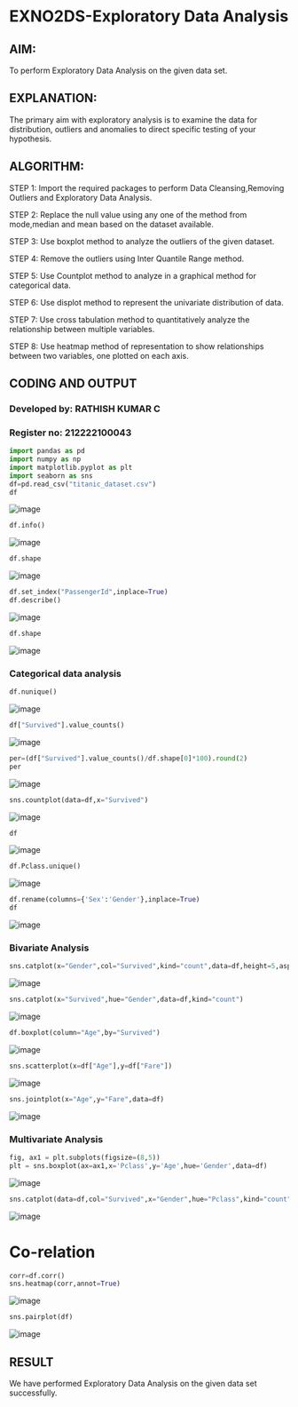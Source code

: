 # EXNO2DS-Exploratory Data Analysis
## AIM:
  To perform Exploratory Data Analysis on the given data set.
      
## EXPLANATION:
 The primary aim with exploratory analysis is to examine the data for distribution, outliers and anomalies to direct specific testing of your hypothesis.
  
## ALGORITHM:
STEP 1: Import the required packages to perform Data Cleansing,Removing Outliers and Exploratory Data Analysis.

STEP 2: Replace the null value using any one of the method from mode,median and mean based on the dataset available.

STEP 3: Use boxplot method to analyze the outliers of the given dataset.

STEP 4: Remove the outliers using Inter Quantile Range method.

STEP 5: Use Countplot method to analyze in a graphical method for categorical data.

STEP 6: Use displot method to represent the univariate distribution of data.

STEP 7: Use cross tabulation method to quantitatively analyze the relationship between multiple variables.

STEP 8: Use heatmap method of representation to show relationships between two variables, one plotted on each axis.

## CODING AND OUTPUT
### Developed by: RATHISH KUMAR C
### Register no: 212222100043
```py
import pandas as pd
import numpy as np
import matplotlib.pyplot as plt
import seaborn as sns  
df=pd.read_csv("titanic_dataset.csv")
df
```
![image](https://github.com/DINESH18032004/EXNO2DS/assets/119477784/1f4f577b-f5e3-4319-9da6-810bb3aace2b)


```py
df.info()
```
![image](https://github.com/DINESH18032004/EXNO2DS/assets/119477784/200a4ebc-f651-48eb-8264-041aebc88921)


```py
df.shape
```
![image](https://github.com/DINESH18032004/EXNO2DS/assets/119477784/69371368-3ced-4319-8f4e-fcbf78e1a7c7)


```py
df.set_index("PassengerId",inplace=True)
df.describe()
```
![image](https://github.com/DINESH18032004/EXNO2DS/assets/119477784/2896cfba-fb60-4c31-89a7-081436c6253b)


```py
df.shape
```
![image](https://github.com/DINESH18032004/EXNO2DS/assets/119477784/79f63e92-df32-4cd3-8058-27ca3bc42559)


### Categorical data analysis
```py
df.nunique()
```
![image](https://github.com/DINESH18032004/EXNO2DS/assets/119477784/55e3d278-e798-48f8-b6e4-df16fb0ae2a2)


```py
df["Survived"].value_counts()
```
![image](https://github.com/DINESH18032004/EXNO2DS/assets/119477784/6178a162-2d6c-420e-8acc-f099c97b6dd6)

```py
per=(df["Survived"].value_counts()/df.shape[0]*100).round(2)
per
```
![image](https://github.com/DINESH18032004/EXNO2DS/assets/119477784/c225e93f-3430-4035-b39c-d5b4db4ff75f)

```py
sns.countplot(data=df,x="Survived")
```
![image](https://github.com/DINESH18032004/EXNO2DS/assets/119477784/4ee40260-565e-4436-9a65-2b5e6a424248)

```py
df
```
![image](https://github.com/DINESH18032004/EXNO2DS/assets/119477784/bbfc2df8-164e-4ed8-b075-1623ec0f0670)

```py
df.Pclass.unique()
```
![image](https://github.com/DINESH18032004/EXNO2DS/assets/119477784/d81daba1-6e35-4370-b1bb-11f296d62aa4)


```py
df.rename(columns={'Sex':'Gender'},inplace=True)
df
```
![image](https://github.com/DINESH18032004/EXNO2DS/assets/119477784/2d0fdd66-0e6e-49f9-b640-33c248e3c7b6)


### Bivariate Analysis
```py
sns.catplot(x="Gender",col="Survived",kind="count",data=df,height=5,aspect=.7)
```
![image](https://github.com/DINESH18032004/EXNO2DS/assets/119477784/c4a6e13b-4b3f-4b09-bf26-ba105701d819)


```py
sns.catplot(x="Survived",hue="Gender",data=df,kind="count")
```
![image](https://github.com/DINESH18032004/EXNO2DS/assets/119477784/0b3600b9-828b-4cd5-8eeb-2919add72f7a)


```py
df.boxplot(column="Age",by="Survived")
```
![image](https://github.com/DINESH18032004/EXNO2DS/assets/119477784/8e8540f8-61f3-4b63-93f8-1f075e2d6ed3)

```py
sns.scatterplot(x=df["Age"],y=df["Fare"])
```

![image](https://github.com/DINESH18032004/EXNO2DS/assets/119477784/6f218041-2cbe-423f-9537-27970c338d83)


```py
sns.jointplot(x="Age",y="Fare",data=df)
```
![image](https://github.com/DINESH18032004/EXNO2DS/assets/119477784/98c7591d-de9d-4687-8a8f-2859b32b925d)


### Multivariate Analysis
```py
fig, ax1 = plt.subplots(figsize=(8,5))
plt = sns.boxplot(ax=ax1,x='Pclass',y='Age',hue='Gender',data=df)
```
![image](https://github.com/DINESH18032004/EXNO2DS/assets/119477784/28b066d7-2542-41b8-8ed0-8a4fc037e7d8)


```py
sns.catplot(data=df,col="Survived",x="Gender",hue="Pclass",kind="count")
```

![image](https://github.com/DINESH18032004/EXNO2DS/assets/119477784/62f9d2df-51a1-487a-bd55-b820486f9b29)


# Co-relation
```py
corr=df.corr()
sns.heatmap(corr,annot=True)
```

![image](https://github.com/DINESH18032004/EXNO2DS/assets/119477784/0b15ea25-7106-4f4f-97c8-149c28ebf6d6)


```py
sns.pairplot(df)
```
![image](https://github.com/DINESH18032004/EXNO2DS/assets/119477784/acff34d4-dbc5-43bd-8653-796044c1b7bf)


## RESULT
We have performed Exploratory Data Analysis on the given data set successfully.
